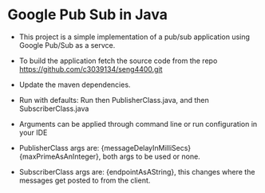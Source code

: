 # Google Pub Sub in Java

 - This project is a simple implementation of a pub/sub application using Google Pub/Sub as a servce.

- To build the application fetch the source code from the repo https://github.com/c3039134/seng4400.git
- Update the maven dependencies.
- Run with defaults: Run then PublisherClass.java, and then SubscriberClass.java

- Arguments can be applied through command line or run configuration in your IDE
- PublisherClass args are: {messageDelayInMilliSecs} {maxPrimeAsAnInteger}, both args to be used or none.
- SubscriberClass args are: {endpointAsAString}, this changes where the messages get posted to from the client.